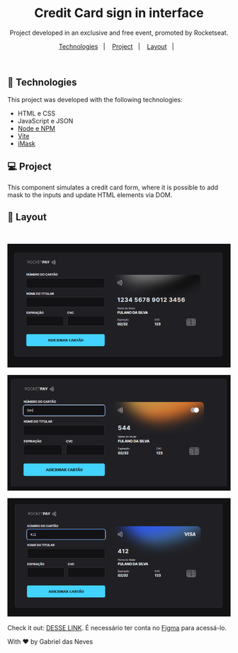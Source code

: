 <h1 align="center"> Credit Card sign in interface </h1>

<p align="center">
Project developed in an exclusive and free event, promoted by Rocketseat.
</p>

<p align="center">
  <a href="#-tecnologias">Technologies</a>&nbsp;&nbsp;&nbsp;|&nbsp;&nbsp;&nbsp;
  <a href="#-projeto">Project</a>&nbsp;&nbsp;&nbsp;|&nbsp;&nbsp;&nbsp;
  <a href="#-layout">Layout</a>&nbsp;&nbsp;&nbsp;|&nbsp;&nbsp;&nbsp;
</p>

<br>

## 🚀 Technologies

This project was developed with the following technologies:

- HTML e CSS
- JavaScript e JSON
- [Node e NPM](https://nodejs.org/)
- [Vite](https://vitejs.dev/)
- [iMask](https://imask.js.org)

## 💻 Project

This component simulates a credit card form, where it is possible to add mask to the inputs and update HTML elements via DOM.

## 🔖 Layout

<br>

<p align="center">
  <img alt="default card pattern" src="https://github.com/gabrieldasneves/credit_card_sys_interface/blob/main/src/assets/credit_cad_default.png?raw=true">
</p>

<p align="center">
  <img alt="automation to mastercard pattern" src="https://github.com/gabrieldasneves/credit_card_sys_interface/blob/main/src/assets/credit_card_mastercard.png?raw=true">
</p>

<p align="center">
  <img alt="automation to visa pattern" src="https://github.com/gabrieldasneves/credit_card_sys_interface/blob/main/src/assets/credit_card_visa.png?raw=true">
</p>

Check it out: [DESSE LINK](https://www.figma.com/file/gpqavL469k0pPUGOmAQEM9/Explorer-Lab-%2301/duplicate). É necessário ter conta no [Figma](https://figma.com) para acessá-lo.

With ♥ by Gabriel das Neves
